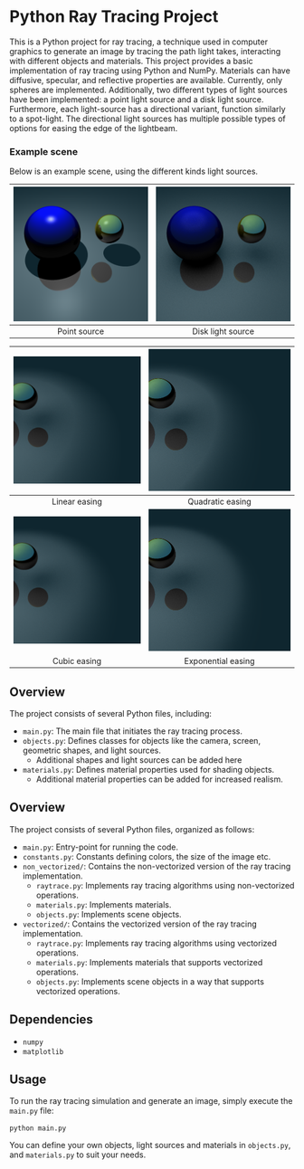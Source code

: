 # Python Ray Tracing Project

This is a Python project for ray tracing, a technique used in computer graphics to generate an image by tracing the path light takes, interacting with different objects and materials. This project provides a basic implementation of ray tracing using Python and NumPy. Materials can have diffusive, specular, and reflective properties are available. Currently, only spheres are implemented. Additionally, two different types of light sources have been implemented: a point light source and a disk light source. Furthermore, each light-source has a directional variant, function similarly to a spot-light. The directional light sources has multiple possible types of options for easing the edge of the lightbeam.


### Example scene
Below is an example scene, using the different kinds light sources.


| ![Point light](Images/point_reflections.png) | ![Disk light](Images/disk_reflections.png) |
|:--------------------------------------------:|:------------------------------------------:|
|                 Point source                 |           Disk light source <br>           |  

| ![Linear easing](Images/linear_easing.png) |   ![Quadratic easing](Images/quadratic_easing.png)   |
|:------------------------------------------:|:----------------------------------------------------:|
|               Linear easing                |                   Quadratic easing                   |
|  ![Cubic easing](Images/cubic_easing.png)  | ![Exponential easing](Images/exponential_easing.png) |
|                Cubic easing                |                  Exponential easing                  |


## Overview

The project consists of several Python files, including:

- `main.py`: The main file that initiates the ray tracing process.
- `objects.py`: Defines classes for objects like the camera, screen, geometric shapes, and light sources.
  - Additional shapes and light sources can be added here
- `materials.py`: Defines material properties used for shading objects.
  - Additional material properties can be added for increased realism.

## Overview

The project consists of several Python files, organized as follows:

- `main.py`: Entry-point for running the code.
- `constants.py`: Constants defining colors, the size of the image etc.
- `non_vectorized/`: Contains the non-vectorized version of the ray tracing implementation.
  - `raytrace.py`: Implements ray tracing algorithms using non-vectorized operations.
  - `materials.py`: Implements materials.
  - `objects.py`: Implements scene objects.
- `vectorized/`: Contains the vectorized version of the ray tracing implementation.
  - `raytrace.py`: Implements ray tracing algorithms using vectorized operations.
  - `materials.py`: Implements materials that supports vectorized operations.
  - `objects.py`: Implements scene objects in a way that supports vectorized operations.

## Dependencies
- `numpy`
- `matplotlib`

## Usage

To run the ray tracing simulation and generate an image, simply execute the `main.py` file:

```
python main.py
```

You can define your own objects, light sources and materials in `objects.py`, and `materials.py` to suit your needs.
